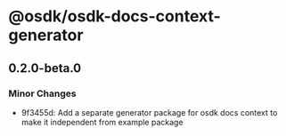 # @osdk/osdk-docs-context-generator

## 0.2.0-beta.0

### Minor Changes

- 9f3455d: Add a separate generator package for osdk docs context to make it independent from example package
